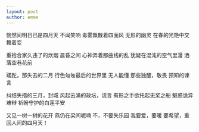 ```yaml
---
layout: post
author: emme
---
```

恍然间明日已是四月天
不闻笑响
毒雾飘散着四面风
无形的幽灵
在春的光艳中交舞着变

重拾合家久违了的炊烟
晨昏之间
心神弄着那曲线的乱
犹疑在混沌的空气里漫
洒落空巷花前

蹉跎，那失去的二月
行色匆匆最后的世界里
无人能懂
那些独醒，敬畏
预知的谏言

纠结失措的三月，封城
风起云涌的政坛，谎言
有形之手欲托起无桨之船
魅惑诡异难辩
祈盼守护的白莲平安

又见一树一树的花开
燕仍在梁间呢喃
不，不要失乐园
我要爱，要暖
要希望，重回人间的四月天！
